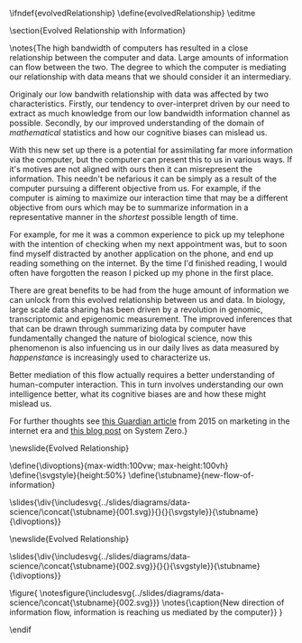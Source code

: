 \ifndef{evolvedRelationship}
\define{evolvedRelationship}
\editme

\section{Evolved Relationship with Information}

\notes{The high bandwidth of computers has resulted in a close relationship between the computer and data. Large amounts of information can flow between the two. The degree to which the computer is mediating our relationship with data means that we should consider it an intermediary. 

Originaly our low bandwith relationship with data was affected by two characteristics. Firstly, our tendency to over-interpret driven by our need to extract as much knowledge from our low bandwidth information channel as possible. Secondly, by our improved understanding of the domain of *mathematical* statistics and how our cognitive biases can mislead us. 

With this new set up there is a potential for assimilating far more information via the computer, but the computer can present this to us in various ways. If it's motives are not aligned with ours then it can misrepresent the information. This needn't be nefarious it can be simply as a result of the computer pursuing a different objective from us. For example, if the computer is aiming to maximize our interaction time that may be a different objective from ours which may be to summarize information in a representative manner in the *shortest* possible length of time. 

For example, for me it was  a common experience to pick up my telephone with the intention of checking when my next appointment was, but to soon find myself  distracted by another application on the phone, and end up reading something on the internet. By the time I'd finished reading, I would often have forgotten the reason I picked up my phone in the first place. 

There are great benefits to be had from the huge amount of information we can unlock from this evolved relationship between us and data. In biology, large scale data sharing has been driven by a revolution in genomic, transcriptomic and epigenomic measurement. The improved inferences that that can be drawn through summarizing data by computer have fundamentally changed the nature of biological science, now  this phenomenon is also infuencing us in our daily lives as data measured by *happenstance* is increasingly used to characterize us.

Better mediation of this flow actually requires a better understanding of human-computer interaction. This in turn involves understanding our own intelligence better, what its cognitive biases are and how these might mislead us.

For further thoughts see [this Guardian article](https://www.theguardian.com/media-network/2015/jul/23/data-driven-economy-marketing) from 2015 on marketing in the internet era and [this blog post](http://inverseprobability.com/2015/12/04/what-kind-of-ai) on System Zero.} 

\newslide{Evolved Relationship}

\define{\divoptions}{max-width:100vw; max-height:100vh}
\define{\svgstyle}{height:50%}
\define{\stubname}{new-flow-of-information}

\slides{\div{\includesvg{../slides/diagrams/data-science/\concat{\stubname}{001.svg}}{}{}{\svgstyle}}{\stubname}{\divoptions}}

\newslide{Evolved Relationship}

\slides{\div{\includesvg{../slides/diagrams/data-science/\concat{\stubname}{002.svg}}{}{}{\svgstyle}}{\stubname}{\divoptions}}

\figure{
\notesfigure{\includesvg{../slides/diagrams/data-science/\concat{\stubname}{002.svg}}}
\notes{\caption{New direction of information flow, information is reaching us mediated by the computer}}
}

\endif
